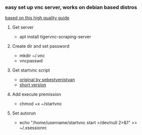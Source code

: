 ### easy set up vnc server, works on debian based distros
[based on this high quality guide](https://www.howtoforge.com/tutorial/how-to-start-a-vnc-server-for-the-actual-display-scraping-with-tigervnc/)


1. Get server
    * apt install tigervnc-scraping-server

2. Create dir and set password
    * mkdir ~/.vnc
    * vncpasswd

3. Get startvnc script
    * [original by sebestyenistvan](https://github.com/sebestyenistvan/runvncserver/blob/master/startvnc)
    * [short version](https://github.com/nowakowsky/cheatsheets/blob/main/startvnc)

4. Add execute premission
    * chmod +x ~/startvnc

5. Set autorun
    * echo "/home/username/startvnc start >/dev/null 2>&1" >> ~/.xsessionrc

